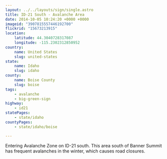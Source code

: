 ```yaml
---
layout: ../../layouts/sign/single.astro
title: ID-21 South - Avalanche Area
date: 2014-10-05 10:24:20 +0000 +0000
imageid: "3907815557446192700"
flickrid: "15673213915"
location:
    latitude: 44.3040728317087
    longitude: -115.2302312850952
country:
    name: United States
    slug: united-states
state:
    name: Idaho
    slug: idaho
county:
    name: Boise County
    slug: boise
tags:
    - avalanche
    - big-green-sign
highway:
    - id21
statePages:
    - state/idaho
countyPages:
    - state/idaho/boise

---
```

Entering Avalanche Zone on ID-21 south.  This area south of Banner Summit has frequent avalanches in the winter, which causes road closures.